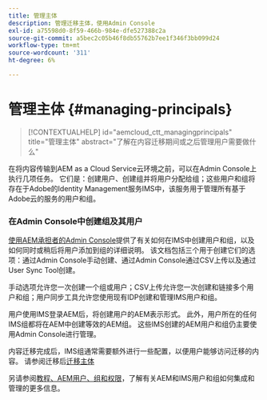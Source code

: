 ```yaml
---
title: 管理主体
description: 管理迁移主体，使用Admin Console
exl-id: a75598d0-8f59-466b-984e-dfe527388c2a
source-git-commit: a5bec2c05b46f8db55762b7ee1f346f3bb099d24
workflow-type: tm+mt
source-wordcount: '311'
ht-degree: 6%

---
```


# 管理主体 {#managing-principals}

>[!CONTEXTUALHELP]
>id="aemcloud_ctt_managingprincipals"
>title="管理主体"
>abstract="了解在内容迁移期间或之后管理用户需要做什么"

在将内容传输到AEM as a Cloud Service云环境之前，可以在Admin Console上执行几项任务。  它们是：创建用户、创建组并将用户分配给组；这些用户和组将存在于Adobe的Identity Management服务IMS中，该服务用于管理所有基于Adobe云的服务的用户和组。

### 在Admin Console中创建组及其用户

[使用AEM承担者的Admin Console](https://experienceleague.adobe.com/en/docs/experience-manager-cloud-service/content/security/ims-support#how-to-set-up)提供了有关如何在IMS中创建用户和组，以及如何同时或稍后将用户添加到组的详细说明。  该文档包括三个用于创建它们的选项：通过Admin Console手动创建、通过Admin Console通过CSV上传以及通过User Sync Tool创建。

手动选项允许您一次创建一个组或用户；CSV上传允许您一次创建和链接多个用户和组；用户同步工具允许您使用现有IDP创建和管理IMS用户和组。

用户使用IMS登录AEM后，将创建用户的AEM表示形式。  此外，用户所在的任何IMS组都将在AEM中创建等效的AEM组。  这些IMS创建的AEM用户和组仍主要使用Admin Console进行管理。

内容迁移完成后，IMS组通常需要额外进行一些配置，以便用户能够访问迁移的内容。  请参阅迁移后[迁移主体](/help/journey-migration/managing-principals-after-migration.md)

另请参阅[教程、AEM用户、组和权限](https://experienceleague.adobe.com/en/docs/experience-manager-learn/cloud-service/accessing/aem-users-groups-and-permissions)，了解有关AEM和IMS用户和组如何集成和管理的更多信息。
